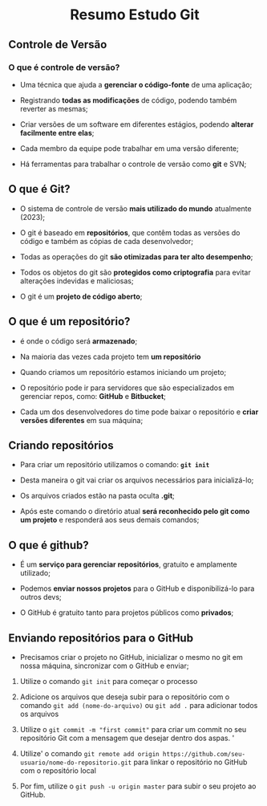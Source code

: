 <h1 align="center">Resumo Estudo Git</h1>

## Controle de Versão

### O que é controle de versão?

- Uma técnica que ajuda a **gerenciar o código-fonte** de uma aplicação;

- Registrando **todas as modificações** de código, podendo também reverter as mesmas;

- Criar versões de um software em diferentes estágios, podendo **alterar facilmente entre elas**;

- Cada membro da equipe pode trabalhar em uma versão diferente;

- Há ferramentas para trabalhar o controle de versão como **git** e SVN;

## O que é Git?

- O sistema de controle de versão **mais utilizado do mundo** atualmente (2023);

- O git é baseado em **repositórios**, que contêm todas as versões do código e também as cópias de cada desenvolvedor;

- Todas as operações do git **são otimizadas para ter alto desempenho**;

- Todos os objetos do git são **protegidos como criptografia** para evitar alterações indevidas e maliciosas;

- O git é um **projeto de código aberto**;

## O que é um repositório?

- é onde o código será **armazenado**;

- Na maioria das vezes cada projeto tem **um repositório**

- Quando criamos um repositório estamos iniciando um projeto;

- O repositório pode ir para servidores que são especializados em gerenciar repos, como: **GitHub** e **Bitbucket**;

- Cada um dos desenvolvedores do time pode baixar o repositório e **criar versões diferentes** em sua máquina;

## Criando repositórios

- Para criar um repositório utilizamos o comando: **`git init`**

- Desta maneira o git vai criar os arquivos necessários para inicializá-lo;

- Os arquivos criados estão na pasta oculta **.git**;

- Após este comando o diretório atual **será reconhecido pelo git como um projeto** e responderá aos seus demais comandos;

## O que é github?

- É um **serviço para gerenciar repositórios**, gratuito e amplamente utilizado;

- Podemos **enviar nossos projetos** para o GitHub e disponibilizá-lo para outros devs;

- O GitHub é gratuito tanto para projetos públicos como **privados**;

## Enviando repositórios para o GitHub

- Precisamos criar o projeto no GitHub, inicializar o mesmo no git em nossa máquina, sincronizar com o GitHub e enviar;

1. Utilize o comando `git init` para começar o processo

2. Adicione os arquivos que deseja subir para o repositório com o comando `git add (nome-do-arquivo)` ou `git add .` para adicionar todos os arquivos

3. Utilize o `git commit -m "first commit"` para criar um commit no seu repositório Git com a mensagem que desejar dentro dos aspas.
'
4. Utilize' o comando `git remote add origin https://github.com/seu-usuario/nome-do-repositorio.git` para linkar o repositório no GitHub com o repositório local

5. Por fim, utilize o `git push -u origin master` para subir o seu projeto ao GitHub.
